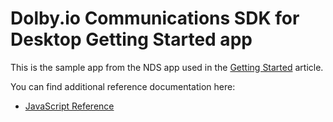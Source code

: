 # Dolby.io Communications SDK for Desktop Getting Started app

This is the sample app from the NDS app used in the
[Getting Started](https://docs.dolby.io/interactivity/docs/getting-started-with-nds) article. 

You can find additional reference documentation here:
- [JavaScript Reference](https://docs.dolby.io/interactivity/docs/js-client-sdk-voxeetsdk)
